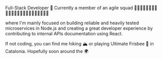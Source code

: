 Full-Stack Developer 🤖
Currently a member of an agile squad 🧕🦸🏿‍♀️🤖👨🏼‍🔬👨🏻‍🚀🕵🏿‍♂️👩🏾‍🎓👩🏻‍💻👩🏽‍🎨

where I'm mainly focused on building reliable and heavily tested microservices in Node.js
and creating a great developer experience by contributing to internal APIs documentation using React.

If not coding, you can find me hiking 🏔 or playing Ultimate Frisbee 🥏 in Catalonia. Hopefully soon around the 🌍
